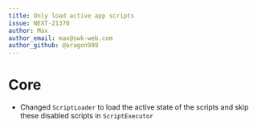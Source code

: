 ```yaml
---
title: Only load active app scripts
issue: NEXT-21370
author: Max
author_email: max@swk-web.com
author_github: @aragon999
---
```

# Core
* Changed `ScriptLoader` to load the active state of the scripts and skip these disabled scripts in `ScriptExecutor`
